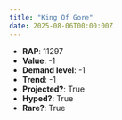 ```yaml
---
title: "King Of Gore"
date: 2025-08-06T00:00:00Z
---
```

- **RAP**: 11297
- **Value**: -1
- **Demand level**: -1
- **Trend**: -1
- **Projected?**: True
- **Hyped?**: True
- **Rare?**: True
